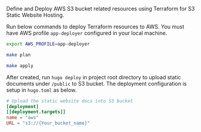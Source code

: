 Define and Deploy AWS S3 bucket related resources using Terraform for S3 Static Website Hosting.

Run below commands to deploy Terraform resources to AWS. You must have AWS profile `app-deployer` configured in your local machine.

```bash
export AWS_PROFILE=app-deployer

make plan

make apply
```

After created, run `hugo deploy` in project root directory to upload static documents under `/public` to S3 bucket. The deployment configuration is setup in `hugo.toml` as below.

```toml
# Upload the static website docs into S3 bucket
[deployment]
[[deployment.targets]]
name = "aws"
URL = "s3://{Your_bucket_name}"
```